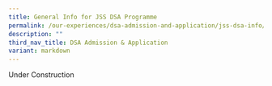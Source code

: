 ```yaml
---
title: General Info for JSS DSA Programme
permalink: /our-experiences/dsa-admission-and-application/jss-dsa-info/
description: ""
third_nav_title: DSA Admission & Application
variant: markdown
---
```

<p>Under Construction</p>
<div hidden="">

![DSA Infor Session 2025](/images/DSA_Info_session_2025_poster_MOTD.jpg)
![](/images/DSA_Tea_Session_Slide.png)

Register via this [link](https://docs.google.com/forms/d/13cZB4QMJTk8LZnalShgSjGw5JsJHtrUL_WhdfN7yPPQ/edit) if you are keen to attend JSS DSA Info Session on 18 May, Saturday.  

The selection criteria and process  for the talent areas will be updated from early-May.  
For more information on DSA-Sec, please refer to the MOE website at [http://moe.gov.sg/dsa-sec](http://moe.gov.sg/dsa-sec)*

<center> Updated 17 April 2024 </center></div>